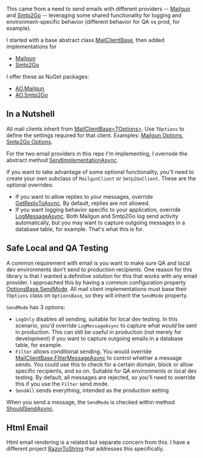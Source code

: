 This came from a need to send emails with different providers -- [Mailgun](https://www.mailgun.com/) and [Smtp2Go](https://www.smtp2go.com/) -- leveraging some shared  functionality for logging and environment-specific behavior (different behavior for QA vs prod, for example).

I started with a base abstract class [MailClientBase](https://github.com/adamfoneil/MailClient/blob/master/MailClientBase/MailClientBase.cs), then added implementations for 

- [Mailgun](https://github.com/adamfoneil/MailClient/blob/master/MailgunClient/MailgunClient.cs)
- [Smtp2Go](https://github.com/adamfoneil/MailClient/blob/master/Smtp2GoClient/Smtp2GoClient.cs)

I offer these as NuGet packages:
- [AO.Mailgun](https://www.nuget.org/packages/AO.Mailgun)
- [AO.Smtp2Go](https://www.nuget.org/packages/AO.Smtp2Go)

## In a Nutshell
All mail clients inherit from [MailClientBase\<TOptions\>](https://github.com/adamfoneil/MailClient/blob/master/MailClientBase/MailClientBase.cs#L7). Use `TOptions` to define the settings required for that client. Examples: [Mailgun Options](https://github.com/adamfoneil/MailClient/blob/master/MailgunClient/Models/Options.cs), [Smtp2Go Options](https://github.com/adamfoneil/MailClient/blob/master/Smtp2GoClient/Models/Options.cs).

For the two email providers in this repo I'm implementing, I overrode the abstract method [SendImplementationAsync](https://github.com/adamfoneil/MailClient/blob/master/MailClientBase/MailClientBase.cs#L52).

If you want to take advantage of some optional functionality, you'll need to create your own subclass of `MailgunClient` or `Smtp2GoClient`. These are the optional overrides:
- If you want to allow replies to your messages, override [GetReplyToAsync](https://github.com/adamfoneil/MailClient/blob/master/MailClientBase/MailClientBase.cs#L19). By default, replies are not allowed.
- If you want logging behavior specific to your application, override [LogMessageAsync](https://github.com/adamfoneil/MailClient/blob/master/MailClientBase/MailClientBase.cs#L23). Both Mailgun and Smtp2Go log send activity automatically, but you may want to capture outgoing messages in a database table, for example. That's what this is for.

## Safe Local and QA Testing
A common requirement with email is you want to make sure QA and local dev environments don't send to production recipients. One reason for this library is that I wanted a definitive solution for this that works with any email provider. I approached this by having a common configuration property [OptionsBase.SendMode](https://github.com/adamfoneil/MailClient/blob/master/MailClientBase/Models/OptionsBase.cs#L21). All mail client implementations must base their `TOptions` class on `OptionsBase`, so they will inherit the `SendMode` property.

`SendMode` has 3 options: 
- `LogOnly` disables all sending, suitable for local dev testing. In this scenario, you'd override `LogMessageAsync` to capture what *would* be sent in production. This can still be useful in production (not merely for development) if you want to capture outgoing emails in a database table, for example.
- `Filter` allows conditional sending. You would override [MailClientBase.FilterMessageAsync](https://github.com/adamfoneil/MailClient/blob/master/MailClientBase/MailClientBase.cs#L21) to control whether a message sends. You could use this to check for a certain domain, block or allow specific recipients, and so on. Suitable for QA environments or local dev testing. By default, all messages are rejected, so you'll need to override this if you use the `Filter` send mode.
- `SendAll` sends everything, intended as the production setting

When you send a message, the `SendMode` is checked within method [ShouldSendAsync](https://github.com/adamfoneil/MailClient/blob/master/MailClientBase/MailClientBase.cs#L71).

## Html Email
Html email rendering is a related but separate concern from this. I have a different project [RazorToString](https://github.com/adamfoneil/RazorToString) that addresses this specifically.
